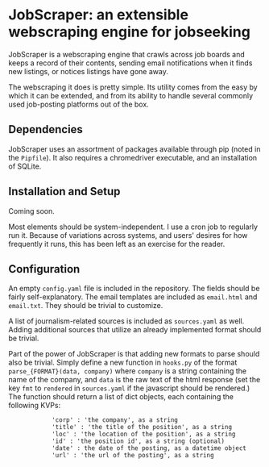 # JobScraper: an extensible webscraping engine for jobseeking

JobScraper is a webscraping engine that crawls across job boards and keeps a record of their contents,
sending email notifications when it finds new listings, or notices listings have gone away.

The webscraping it does is pretty simple. Its utility comes from the easy by which it can be extended, and from its ability to
handle several commonly used job-posting platforms out of the box.

## Dependencies

JobScraper uses an assortment of packages available through pip (noted in the `Pipfile`). It also requires
a chromedriver executable, and an installation of SQLite.

## Installation and Setup

Coming soon.

Most elements should be system-independent. I use a cron job to regularly run it. Because of variations across systems, and users' desires for how frequently it runs, this has been left as an exercise for the reader.

## Configuration

An empty `config.yaml` file is included in the repository. The fields should be fairly self-explanatory. The email templates are included as `email.html` and `email.txt`. They should be trivial to customize.

A list of journalism-related sources is included as `sources.yaml` as well. Adding additional sources that utilize an already implemented format should be trivial.

Part of the power of JobScraper is that adding new formats to parse should also be trivial. Simply define a new function in `hooks.py` of the format `parse_{FORMAT}(data, company)` where `company` is a string containing the name of the company, and `data` is the raw text of the html response (set the key `fmt` to `rendered` in `sources.yaml` if the javascript should be rendered.) The function should return a list of dict objects, each containing the following KVPs:

```
            'corp' : 'the company', as a string
            'title' : 'the title of the position', as a string
            'loc' : 'the location of the position', as a string
            'id' : 'the position id', as a string (optional)
            'date' : the date of the posting, as a datetime object 
            'url' : 'the url of the posting', as a string
```
